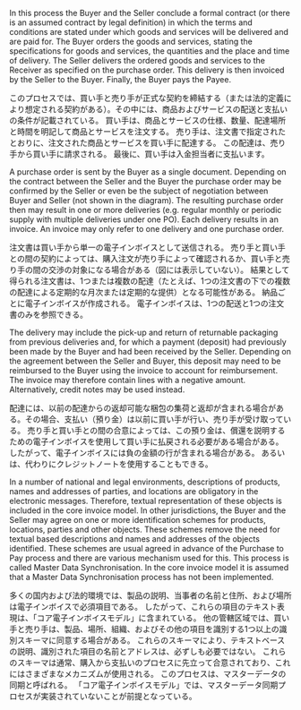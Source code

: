 In this process the Buyer and the Seller conclude a formal contract (or there is an assumed contract by legal definition) in which the terms and conditions are stated under which goods and services will be delivered and are paid for. The Buyer orders the goods and services, stating the specifications for goods and services, the quantities and the place and time of delivery. The Seller delivers the ordered goods and services to the Receiver as specified on the purchase order. This delivery is then invoiced by the Seller to the Buyer. Finally, the Buyer pays the Payee.  

このプロセスでは、買い手と売り手が正式な契約を締結する（または法的定義により想定される契約がある）。その中には、商品およびサービスの配送と支払いの条件が記載されている。 買い手は、商品とサービスの仕様、数量、配達場所と時間を明記して商品とサービスを注文する。 売り手は、注文書で指定されたとおりに、注文された商品とサービスを買い手に配達する。 この配達は、売り手から買い手に請求される。 最後に、買い手は入金担当者に支払います。  

A purchase order is sent by the Buyer as a single document. Depending on the contract between the Seller and the Buyer the purchase order may be confirmed by the Seller or even be the subject of negotiation between Buyer and Seller (not shown in the diagram). The resulting purchase order then may result in one or more deliveries (e.g. regular monthly or periodic supply with multiple deliveries under one PO). Each delivery results in an invoice. An invoice may only refer to one delivery and one purchase order.  

注文書は買い手から単一の電子インボイスとして送信される。 売り手と買い手との間の契約によっては、購入注文が売り手によって確認されるか、買い手と売り手の間の交渉の対象になる場合がある（図には表示していない）。 結果として得られる注文書は、1つまたは複数の配達（たとえば、1つの注文書の下での複数の配達による定期的な月次または定期的な提供）となる可能性がある。 納品ごとに電子インボイスが作成される。 電子インボイスは、1つの配送と1つの注文書のみを参照できる。  

The delivery may include the pick-up and return of returnable packaging from previous deliveries and, for which a payment (deposit) had previously been made by the Buyer and had been received by the Seller. Depending on the agreement between the Seller and Buyer, this deposit may need to be reimbursed to the Buyer using the invoice to account for reimbursement. The invoice may therefore contain lines with a negative amount.   Alternatively, credit notes may be used instead.  

配達には、以前の配達からの返却可能な梱包の集荷と返却が含まれる場合がある。その場合、支払い（預り金）は以前に買い手が行い、売り手が受け取っている。 売り手と買い手との間の合意によっては、この預り金は、償還を説明するための電子インボイスを使用して買い手に払戻される必要がある場合がある。 したがって、電子インボイスには負の金額の行が含まれる場合がある。 あるいは、代わりにクレジットノートを使用することもできる。  

In a number of national and legal environments, descriptions of products, names and addresses of parties, and locations are obligatory in the electronic messages. Therefore, textual representation of these objects is included in the core invoice model. In other jurisdictions, the Buyer and the Seller may agree on one or more identification schemes for products, locations, parties and other objects. These schemes remove the need for textual based descriptions and names and addresses of the objects identified. These schemes are usual agreed in advance of the Purchase to Pay process and there are various mechanism used for this. This process is called Master Data Synchronisation. In the core invoice model it is assumed that a Master Data Synchronisation process has not been implemented.  

多くの国内および法的環境では、製品の説明、当事者の名前と住所、および場所は電子インボイスで必須項目である。 したがって、これらの項目のテキスト表現は、「コア電子インボイスモデル」に含まれている。 他の管轄区域では、買い手と売り手は、製品、場所、組織、およびその他の項目を識別する1つ以上の識別スキーマに同意する場合がある。 これらのスキーマにより、テキストベースの説明、識別された項目の名前とアドレスは、必ずしも必要ではない。 これらのスキーマは通常、購入から支払いのプロセスに先立って合意されており、これにはさまざまなメカニズムが使用される。 このプロセスは、マスターデータの同期と呼ばれる。 「コア電子インボイスモデル」では、マスターデータ同期プロセスが実装されていないことが前提となっている。  

